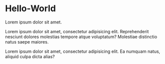 # Hello-World

Lorem ipsum dolor sit amet.

Lorem ipsum dolor sit amet, consectetur adipisicing elit. Reprehenderit nesciunt dolores molestias tempore atque voluptatum? Molestiae distinctio natus saepe maiores.

Lorem ipsum dolor sit amet, consectetur adipisicing elit. Ea numquam natus, aliquid culpa dicta alias?